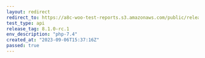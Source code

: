 ```yaml
---
layout: redirect
redirect_to: https://a8c-woo-test-reports.s3.amazonaws.com/public/release/8.1.0-rc.1/php-7.4/api/index.html
test_type: api
release_tag: 8.1.0-rc.1
env_description: "php-7.4"
created_at: "2023-09-06T15:37:16Z"
passed: true
---
```

